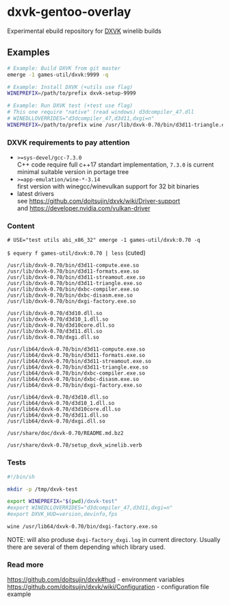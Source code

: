 # dxvk-gentoo-overlay
Experimental ebuild repository for [DXVK](https://github.com/doitsujin/dxvk) winelib builds

## Examples
```sh
# Example: Build DXVK from git master
emerge -1 games-util/dxvk:9999 -q

# Example: Install DXVK (+utils use flag)
WINEPREFIX=/path/to/prefix dxvk-setup-9999

# Example: Run DXVK test (+test use flag)
# This one require "native" (read windows) d3dcompiler_47.dll
# WINEDLLOVERRIDES="d3dcompiler_47,d3d11,dxgi=n"
WINEPREFIX=/path/to/prefix wine /usr/lib/dxvk-0.70/bin/d3d11-triangle.exe.so
```

### DXVK requirements to pay attention
* `>=sys-devel/gcc-7.3.0`<br>
  C++ code require full c++17 standart implementation, `7.3.0` is current minimal suitable version in portage tree
* `>=app-emulation/wine-*-3.14`<br>
  first version with winegcc/winevulkan support for 32 bit binaries
* latest drivers<br>
  see https://github.com/doitsujin/dxvk/wiki/Driver-support <br>
  and https://developer.nvidia.com/vulkan-driver

### Content
`# USE="test utils abi_x86_32" emerge -1 games-util/dxvk:0.70 -q`<br>

`$ equery f games-util/dxvk:0.70 | less` (cuted)

```
/usr/lib/dxvk-0.70/bin/d3d11-compute.exe.so
/usr/lib/dxvk-0.70/bin/d3d11-formats.exe.so
/usr/lib/dxvk-0.70/bin/d3d11-streamout.exe.so
/usr/lib/dxvk-0.70/bin/d3d11-triangle.exe.so
/usr/lib/dxvk-0.70/bin/dxbc-compiler.exe.so
/usr/lib/dxvk-0.70/bin/dxbc-disasm.exe.so
/usr/lib/dxvk-0.70/bin/dxgi-factory.exe.so

/usr/lib/dxvk-0.70/d3d10.dll.so
/usr/lib/dxvk-0.70/d3d10_1.dll.so
/usr/lib/dxvk-0.70/d3d10core.dll.so
/usr/lib/dxvk-0.70/d3d11.dll.so
/usr/lib/dxvk-0.70/dxgi.dll.so

/usr/lib64/dxvk-0.70/bin/d3d11-compute.exe.so
/usr/lib64/dxvk-0.70/bin/d3d11-formats.exe.so
/usr/lib64/dxvk-0.70/bin/d3d11-streamout.exe.so
/usr/lib64/dxvk-0.70/bin/d3d11-triangle.exe.so
/usr/lib64/dxvk-0.70/bin/dxbc-compiler.exe.so
/usr/lib64/dxvk-0.70/bin/dxbc-disasm.exe.so
/usr/lib64/dxvk-0.70/bin/dxgi-factory.exe.so

/usr/lib64/dxvk-0.70/d3d10.dll.so
/usr/lib64/dxvk-0.70/d3d10_1.dll.so
/usr/lib64/dxvk-0.70/d3d10core.dll.so
/usr/lib64/dxvk-0.70/d3d11.dll.so
/usr/lib64/dxvk-0.70/dxgi.dll.so

/usr/share/doc/dxvk-0.70/README.md.bz2

/usr/share/dxvk-0.70/setup_dxvk_winelib.verb
```

### Tests
```sh
#!/bin/sh

mkdir -p /tmp/dxvk-test

export WINEPREFIX="$(pwd)/dxvk-test"
#export WINEDLLOVERRIDES="d3dcompiler_47,d3d11,dxgi=n"
#export DXVK_HUD=version,devinfo,fps

wine /usr/lib64/dxvk-0.70/bin/dxgi-factory.exe.so
```
NOTE: will also produse `dxgi-factory_dxgi.log` in current directory. Usually there are several of them depending which library used.

### Read more
https://github.com/doitsujin/dxvk#hud - environment variables<br>
https://github.com/doitsujin/dxvk/wiki/Configuration - configuration file example
